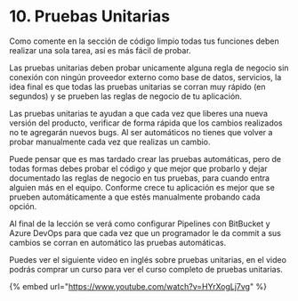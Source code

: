 # 10. Pruebas Unitarias

Como comente en la sección de código limpio todas tus funciones deben realizar una sola tarea, así es más fácil de probar.

Las pruebas unitarias deben probar unicamente alguna regla de negocio sin conexión con ningún proveedor externo como base de datos, servicios, la idea final es que todas las pruebas unitarias se corran muy rápido \(en segundos\) y se prueben las reglas de negocio de tu aplicación.

Las pruebas unitarias te ayudan a que cada vez que liberes una nueva versión del producto, verificar de  forma rápida que los cambios realizados no te agregarán nuevos bugs. Al ser automáticos no tienes que volver a probar manualmente cada vez que realizas un cambio. 

Puede pensar que es mas tardado crear las pruebas automáticas, pero de todas formas debes probar el código y que mejor que probarlo y dejar documentado las reglas de negocio en tus pruebas, para cuando entra alguien más en el equipo. Conforme crece tu aplicación es mejor que se prueben automáticamente a que estés manualmente probando cada opción.

Al final de la lección se verá como configurar Pipelines con BitBucket y Azure DevOps para que cada vez que un programador le da commit a sus cambios se corran en automático las pruebas automáticas. 

Puedes ver el siguiente video en inglés sobre pruebas unitarias, en el video podrás comprar un curso para ver el curso completo de pruebas unitarias.

{% embed url="https://www.youtube.com/watch?v=HYrXogLj7vg" %}

